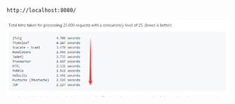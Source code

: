 ```shell script
http://localhost:8080/
```

![](image/java_template_framework_performance_comparison.png)
